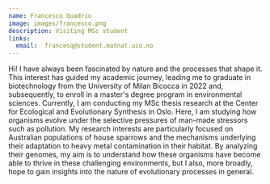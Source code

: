 ```yaml
---
name: Francesco Quadrio
image: images/francesco.png
description: Visiting MSc student
links:
  email:  francesq@student.matnat.uio.no
---
```


Hi! I have always been fascinated by nature and the processes that shape it. This interest has guided my academic journey, leading me to graduate in biotechnology from the University of Milan Bicocca in 2022 and, subsequently, to enroll in a master's degree program in environmental sciences.
Currently, I am conducting my MSc thesis research at the Center for Ecological and Evolutionary Synthesis in Oslo. Here, I am studying how organisms evolve under the selective pressures of man-made stressors such as pollution. My research interests are particularly focused on Australian populations of house sparrows and the mechanisms underlying their adaptation to heavy metal contamination in their habitat.
By analyzing their genomes, my aim is to understand how these organisms have become able to thrive in these challenging environments, but I also, more broadly, hope to gain insights into the nature of evolutionary processes in general.